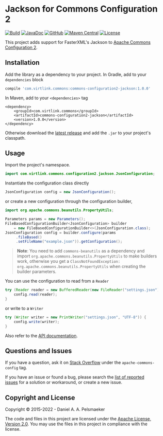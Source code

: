 # Jackson for Commons Configuration 2

[![Build](https://github.com/virtlink/commons-configuration2-jackson/actions/workflows/build.yaml/badge.svg)][1]
[![JavaDoc](https://javadoc.io/badge2/com.virtlink.commons/commons-configuration2-jackson/javadoc.svg)][2]
[![GitHub](https://img.shields.io/github/v/release/Virtlink/commons-configuration2-jackson)][3]
[![Maven Central](https://img.shields.io/maven-central/v/com.virtlink.commons/commons-configuration2-jackson)][4]
[![License](https://img.shields.io/github/license/Virtlink/commons-configuration2-jackson)][5]

This project adds support for FasterXML's Jackson to [Apache Commons Configuration 2][6].

## Installation
Add the library as a dependency to your project. In Gradle, add to your `dependencies` block

```gradle
compile 'com.virtlink.commons:commons-configuration2-jackson:1.0.0'
```

In Maven, add to your `<dependencies>` tag

```maven-pom
<dependency>
    <groupId>com.virtlink.commons</groupId>
    <artifactId>commons-configuration2-jackson</artifactId>
    <version>1.0.0</version>
</dependency>
```

Otherwise download the [latest release][3] and add the `.jar` to your project's classpath.


## Usage
Import the project's namespace.

```java
import com.virtlink.commons.configuration2.jackson.JsonConfiguration;
```

Instantiate the configuration class directly

```java
JsonConfiguration config = new JsonConfiguration();
```

or create a new configuration through the configuration builder,

```java
import org.apache.commons.beanutils.PropertyUtils;

Parameters params = new Parameters();
FileBasedConfigurationBuilder<JsonConfiguration> builder
    = new FileBasedConfigurationBuilder<>(JsonConfiguration.class);
JsonConfiguration config = builder.configure(params
     .fileBased()
     .setFileName("example.json")).getConfiguration();
```

> **Note**: You need to add `commons-beanutils` as a dependency and import
> `org.apache.commons.beanutils.PropertyUtils` to make builders work, otherwise you
> get a `ClassNotFoundException: org.apache.commons.beanutils.PropertyUtils` when creating the
> builder parameters.


You can use the configuration to read from a `Reader`

```java
try (Reader reader = new BufferedReader(new FileReader("settings.json"))) {
	config.read(reader);
}
```

or write to a `Writer`

```java
try (Writer writer = new PrintWriter("settings.json", "UTF-8")) {
	config.write(writer);
}
```

Also refer to the [API documentation][2].

## Questions and Issues
If you have a question, ask it on [Stack Overflow][7] under the `apache-commons-config` tag.

If you have an issue or found a bug, please search the [list of reported issues][8]
for a solution or workaround, or create a new issue.


## Copyright and License
Copyright © 2015-2022 - Daniel A. A. Pelsmaeker

The code and files in this project are licensed under the [Apache License, Version 2.0][9].
You may use the files in this project in compliance with the license.



[1]: https://github.com/Virtlink/commons-configuration2-jackson/actions/workflows/build.yaml
[2]: https://javadoc.io/doc/com.virtlink.commons/commons-configuration2-jackson
[3]: https://github.com/Virtlink/commons-configuration2-jackson/releases/latest
[4]: https://mvnrepository.com/artifact/com.virtlink.commons/commons-configuration2-jackson
[5]: https://github.com/Virtlink/commons-configuration2-jackson/blob/master/LICENSE
[6]: https://commons.apache.org/proper/commons-configuration/
[7]: https://stackoverflow.com/questions/tagged/apache-commons-config
[8]: https://github.com/Virtlink/commons-configuration2-jackson/issues
[9]: https://www.apache.org/licenses/LICENSE-2.0


